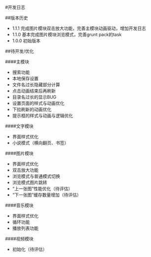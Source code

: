 #开发日志

##版本历史

- 1.1.1 完成图片模块双击放大功能，完善主模块动画驱动，增加开发日志
- 1.1.0 基本完成图片模块浏览模式，完善grunt pack的task
- 1.0.0 初始版本

##待开发/优化

####主模块
- 搜索功能
- 本地保存设置
- 文件名过长隐藏部分计算
- 点击动画结束后再刷新
- 目录名过长的显示BUG
- 设置页面的样式与动画优化
- 下拉刷新的动画优化
- 提示框的样式与动画与逻辑优化

####文字模块
- 界面样式优化
- 小说模式（横向翻页、书签）

####图片模块
- 界面样式优化
- 双击放大功能
- 浏览模式与普通模式切换
- 浏览模式图片跳转
- “上一张图”性能优化（待评估）
- “下一张图”缓存数量增加（待评估）

####音乐模块
- 界面样式优化
- 循环功能
- 播放列表功能

####视频模块
- 初始化（待评估）